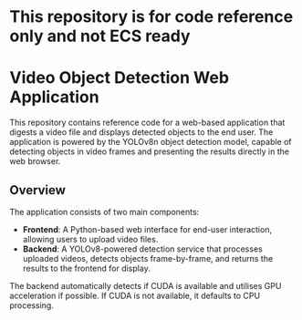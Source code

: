 # This repository is for code reference only and not ECS ready 

# Video Object Detection Web Application

This repository contains reference code for a web-based application that digests a video file and displays detected objects to the end user. The application is powered by the YOLOv8n object detection model, capable of detecting objects in video frames and presenting the results directly in the web browser.

## Overview

The application consists of two main components:

- **Frontend**: A Python-based web interface for end-user interaction, allowing users to upload video files.
- **Backend**: A YOLOv8-powered detection service that processes uploaded videos, detects objects frame-by-frame, and returns the results to the frontend for display.

The backend automatically detects if CUDA is available and utilises GPU acceleration if possible. If CUDA is not available, it defaults to CPU processing.

